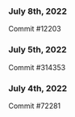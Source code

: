 ### July 8th, 2022

Commit #12203

### July 5th, 2022

Commit #314353


### July 4th, 2022

Commit #72281
